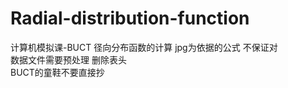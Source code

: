 # Radial-distribution-function
计算机模拟课-BUCT 径向分布函数的计算 jpg为依据的公式 不保证对  
数据文件需要预处理 删除表头  
BUCT的童鞋不要直接抄
